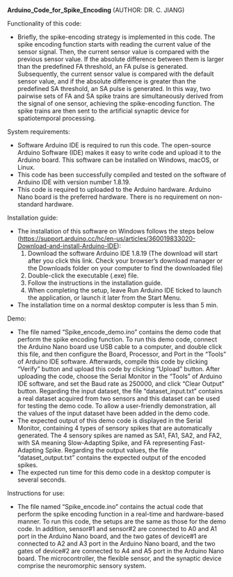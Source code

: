 **Arduino_Code_for_Spike_Encoding** (AUTHOR: DR. C. JIANG)

Functionality of this code:

+ Briefly, the spike-encoding strategy is implemented in this code. The spike encoding function starts with reading the current value of the sensor signal. Then, the current sensor value is compared with the previous sensor value. If the absolute difference between them is larger than the predefined FA threshold, an FA pulse is generated. Subsequently, the current sensor value is compared with the default sensor value, and if the absolute difference is greater than the predefined SA threshold, an SA pulse is generated. In this way, two pairwise sets of FA and SA spike trains are simultaneously derived from the signal of one sensor, achieving the spike-encoding function. The spike trains are then sent to the artificial synaptic device for spatiotemporal processing.

System requirements:
+ Software Arduino IDE is required to run this code. The open-source Arduino Software (IDE) makes it easy to write code and upload it to the Arduino board. This software can be installed on Windows, macOS, or Linux.
+ This code has been successfully compiled and tested on the software of Arduino IDE with version number 1.8.19.
+ This code is required to uploaded to the Arduino hardware. Arduino Nano board is the preferred hardware. There is no requirement on non-standard hardware.


Installation guide:
+ The installation of this software on Windows follows the steps below (https://support.arduino.cc/hc/en-us/articles/360019833020-Download-and-install-Arduino-IDE): 
  1.	Download the software Arduino IDE 1.8.19 (The download will start after you click this link. Check your browser’s download manager or the Downloads folder on your computer to find the downloaded file)
  2.	Double-click the executable (.exe) file.
  3.	Follow the instructions in the installation guide.
  4.	When completing the setup, leave Run Arduino IDE ticked to launch the application, or launch it later from the Start Menu.	
+	The installation time on a normal desktop computer is less than 5 min.

Demo:
+	The file named “Spike_encode_demo.ino” contains the demo code that perform the spike encoding function. To run this demo code, connect the Arduino Nano board use USB cable to a computer, and double click this file, and then configure the Board, Processor, and Port in the “Tools” of Arduino IDE software. Afterwards, compile this code by clicking “Verify” button and upload this code by clicking “Upload” button. After uploading the code, choose the Serial Monitor in the “Tools” of Arduino IDE software, and set the Baud rate as 250000, and click “Clear Output” button. Regarding the input dataset, the file “dataset_input.txt” contains a real dataset acquired from two sensors and this dataset can be used for testing the demo code. To allow a user-friendly demonstration, all the values of the input dataset have been added in the demo code.
+	The expected output of this demo code is displayed in the Serial Monitor, containing 4 types of sensory spikes that are automatically generated. The 4 sensory spikes are named as SA1, FA1, SA2, and FA2, with SA meaning Slow-Adapting Spike, and FA representing Fast-Adapting Spike. Regarding the output values, the file “dataset_output.txt” contains the expected output of the encoded spikes.
+ The expected run time for this demo code in a desktop computer is several seconds.

Instructions for use:
+ The file named “Spike_encode.ino” contains the actual code that perform the spike encoding function in a real-time and hardware-based manner. To run this code, the setups are the same as those for the demo code. In addition, sensor#1 and sensor#2 are connected to A0 and A1 port in the Arduino Nano board, and the two gates of device#1 are connected to A2 and A3 port in the Arduino Nano board, and the two gates of device#2 are connected to A4 and A5 port in the Arduino Nano board. The microcontroller, the flexible sensor, and the synaptic device comprise the neuromorphic sensory system.

